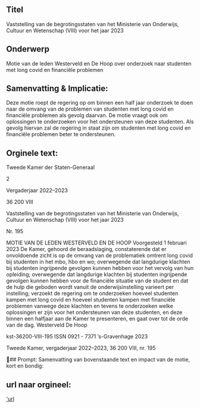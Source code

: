 ## Titel
Vaststelling van de begrotingsstaten van het Ministerie van Onderwijs, Cultuur en Wetenschap (VIII) voor het jaar 2023
## Onderwerp
Motie van de leden Westerveld en De Hoop over onderzoek naar studenten met long covid en financiële problemen
## Samenvatting & Implicatie:

Deze motie roept de regering op om binnen een half jaar onderzoek te doen naar de omvang van de problemen van studenten met long covid en financiële problemen als gevolg daarvan. De motie vraagt ook om oplossingen te onderzoeken voor het ondersteunen van deze studenten. Als gevolg hiervan zal de regering in staat zijn om studenten met long covid en financiële problemen beter te ondersteunen.
## Orginele text:


Tweede Kamer der Staten-Generaal

2

Vergaderjaar 2022–2023

36 200 VIII

Vaststelling van de begrotingsstaten van het
Ministerie van Onderwijs, Cultuur en
Wetenschap (VIII) voor het jaar 2023

Nr. 195

MOTIE VAN DE LEDEN WESTERVELD EN DE HOOP
Voorgesteld 1 februari 2023
De Kamer,
gehoord de beraadslaging,
constaterende dat er onvoldoende zicht is op de omvang van de problematiek omtrent long covid bij studenten in het mbo, hbo en wo;
overwegende dat langdurige klachten bij studenten ingrijpende gevolgen
kunnen hebben voor het vervolg van hun opleiding;
overwegende dat langdurige klachten bij studenten ingrijpende gevolgen
kunnen hebben voor de financiële situatie van de student en dat de hulp
die geboden wordt vanuit de onderwijsinstelling varieert per instelling;
verzoekt de regering om te onderzoeken hoeveel studenten kampen met
long covid en hoeveel studenten kampen met financiële problemen
vanwege deze klachten en tevens te onderzoeken welke oplossingen er
zijn voor het ondersteunen van deze studenten, en deze binnen een
halfjaar aan de Kamer te presenteren,
en gaat over tot de orde van de dag.
Westerveld
De Hoop

kst-36200-VIII-195
ISSN 0921 - 7371
’s-Gravenhage 2023

Tweede Kamer, vergaderjaar 2022–2023, 36 200 VIII, nr. 195

## Prompt:
Samenvatting van bovenstaande text en impact van de motie, kort en bondig:

## url naar orgineel:
['url](https://gegevensmagazijn.tweedekamer.nl/OData/v4/2.0/Document(18de0c3a-14fa-4bf1-8b17-c9eca9d6ab11)/resource)
